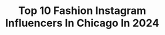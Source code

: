 ---
title: Top 10 Fashion Instagram Influencers In Chicago In 2024
description: >-
  Find top fashion Instagram influencers in Chicago in 2024. Most popular hashtags: #chicago #fashion #chicagoblogger #ootd.
platform: Instagram
hits: 513
text_top: Identify the top-rated Instagram accounts on inBeat.
text_bottom: Our database has 513 Instagram influencers like this in Chicago, United States for you to connect with.
profiles:
  - username: "sarahhhrae"
    fullname: >-
      Sarah Rae Vargas
    bio: >-
      Fashion | Chicago | Latina 🇲🇽 TikTok @sarahhhrae
    location: "United States"
    followers: 478500
    engagement: 171
    commentsToLikes: 0.015770
    id: ck6tz42zf7i1i0j71g9pkr1fu
    verified: true
    hashtags: "#plussizefashion, #grwm, #plussize, #makeup"
  - username: "byjennym"
    fullname: >-
      jenny | aesthetic | fashion | moodboard
    bio: >-
      aesthetic • mood • style • fashion chicago // ✉️ byjennym@gmail.com shop my looks below
    location: "United States"
    followers: 64816
    engagement: 116
    commentsToLikes: 0.000712
    id: cl1sczqxeaxxn0i23z6c3v3vf
    verified: false
    hashtags: "#streetstyle, #aestheticfashion, #streetstyleluxe, #anotheroutfitpost"
  - username: "erikmarthaler"
    fullname: >-
      E r i k  M a r t h a l e r
    bio: >-
      Travel | Street | Product | Portrait | Fashion Chicago 📸 Sony A7rii 🏋🏼‍♂️ Gym Owner: @lateralfitnesschicago 👇🏼 Website and Prints 👇🏼
    location: "United States"
    followers: 32241
    engagement: 271
    commentsToLikes: 0.044453
    id: ck15pvc2dzta60i19k0w41s1x
    verified: false
    hashtags: ""
  - username: "roxie_cepeda"
    fullname: >-
      Roxy Cepeda
    bio: >-
      Outfits+inspirations🤎 •Wife•Momma of 3•Latina•📍Chicago lover of coffee☕️•fashion👗👛•Plants🌱wine🍷 Click the link⬇️ to shop my outfits ✨
    location: "United States"
    followers: 10448
    engagement: 280
    commentsToLikes: 0.046714
    id: ck6tj3mst1xyz0j714pztvbec
    verified: false
    hashtags: "#chicagomom, #moodygrams, #birthdaymonth, #beautiful"
  - username: "nannymomrhonda"
    fullname: >-
      Rhonda
    bio: >-
      📍Chicago Lover of Disney, Marvel, & Star Wars 🍷 🥃 ☕️ Wine, Whiskey, & Tea 🪴🌵Plants & Cactus DM for collaborations or email Nannymomrhonda@gmail.com
    location: "United States"
    followers: 32868
    engagement: 171
    commentsToLikes: 0.072693
    id: cl87d5ncl1xdf0i23qa3573mr
    verified: false
    hashtags: "#holidaygiftguide, #blogger, #chicagokids, #christmastime"
  - username: "itsdeon"
    fullname: >-
      Deon 𝒯𝐻𝐸 𝓓𝑜𝓁𝓁
    bio: >-
      •The 𝐅𝐀𝐂𝐄 Of Chicago! •Your Favorite Chocolate Beauty Boy™ •Butch Queen Supreme •Mother Of The Dolls •Tutorialist
    location: "United States"
    followers: 15717
    engagement: 187
    commentsToLikes: 0.108524
    id: ck0vv83f3nyn90i19fk7d73jl
    verified: false
    hashtags: "#skincare, #fashion, #chicagogrammers, #makeupaddict"
  - username: "dasity_official"
    fullname: >-
      𝐃𝐀𝐒𝐈𝐓𝐘 | Model | Chicago
    bio: >-
      Life is too short to follow the rules. 📍 Chicago | Orlando 👸🏼 Published Model & Video Vixen Dasity.Official@gmail.com or DM to BOOK ME
    location: "United States"
    followers: 4299
    engagement: 637
    commentsToLikes: 0.148216
    id: ckf5rkpgfd0ht0j23r1mhsszr
    verified: false
    hashtags: "#pink, #pridemonth, #model, #loveislove"
  - username: "girlin3a"
    fullname: >-
      Liv | Chicago + Travel
    bio: >-
      Sharing, luxury Travel, Fashion, and Lifestyle 📍Chicago Content Creator Life in Chicago 🏙️ 💌 thegirlin3a@gmail.com
    location: "United States"
    followers: 57021
    engagement: 80
    commentsToLikes: 0.156324
    id: ckap9ss15tilm0i78gmarfejv
    verified: false
    hashtags: "#autumn, #chicagomodel, #chicagobucketlist, #girlstraveltales"
  - username: "lysscaiteats"
    fullname: >-
      alyssa ortiz
    bio: >-
      welcome to good burger home of the good burgers ⋒ chicago 🔜 los angeles ⋒ mgmt for @freeapollomusic ⋒ shop my links
    location: "United States"
    followers: 30987
    engagement: 198
    commentsToLikes: 0.029716
    id: ck6tkfo5z4lyd0j71ferz7ue6
    verified: false
    hashtags: "#chicagofoodauthority, #chicagofood, #chicago, #eaterla"
  - username: "heidiorrr"
    fullname: >-
      Heidi Ordillas | Chicago Creator & Lifestyle
    bio: >-
      Stylish Storytelling | UGC & SMM: @kosmo.creative ❉ Experiences • Travel • Food • Culture ♡ @chicagobucketlist Creator ✐ heidixordillas@gmail.com
    location: "United States"
    followers: 18248
    engagement: 943
    commentsToLikes: 0.003967
    id: ck5zv5j4c3mib0i14ogoebqm7
    verified: false
    hashtags: "#chicagocontentcreators, #chicago, #chicagorestaurants, #chicagocontentcreator"
---